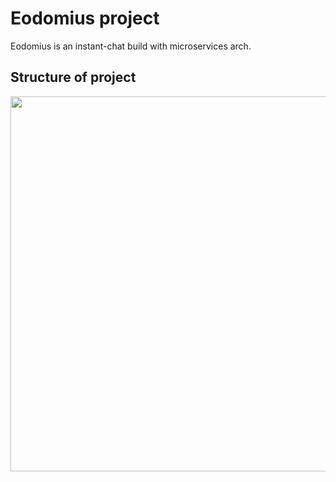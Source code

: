 # Eodomius project

Eodomius is an instant-chat build with microservices arch.

## Structure of project

<img src="https://user-images.githubusercontent.com/59796136/159775224-666a9984-c9c2-4b62-9345-6e1587564afd.png" width="600">
